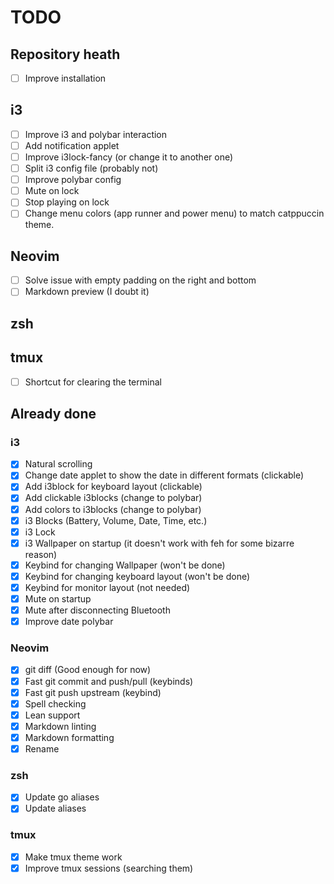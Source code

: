 # TODO

## Repository heath

- [ ] Improve installation

## i3

- [ ] Improve i3 and polybar interaction
- [ ] Add notification applet
- [ ] Improve i3lock-fancy (or change it to another one)
- [ ] Split i3 config file (probably not)
- [ ] Improve polybar config
- [ ] Mute on lock
- [ ] Stop playing on lock
- [ ] Change menu colors (app runner and power menu) to match catppuccin theme.

## Neovim

- [ ] Solve issue with empty padding on the right and bottom
- [ ] Markdown preview (I doubt it)

## zsh

## tmux

- [ ] Shortcut for clearing the terminal

## Already done

### i3

- [x] Natural scrolling
- [x] Change date applet to show the date in different formats (clickable)
- [x] Add i3block for keyboard layout (clickable)
- [x] Add clickable i3blocks (change to polybar)
- [x] Add colors to i3blocks (change to polybar)
- [x] i3 Blocks (Battery, Volume, Date, Time, etc.)
- [x] i3 Lock
- [x] i3 Wallpaper on startup (it doesn't work with feh for some bizarre reason)
- [x] Keybind for changing Wallpaper (won't be done)
- [x] Keybind for changing keyboard layout (won't be done)
- [x] Keybind for monitor layout (not needed)
- [x] Mute on startup
- [x] Mute after disconnecting Bluetooth
- [x] Improve date polybar

### Neovim

- [x] git diff (Good enough for now)
- [x] Fast git commit and push/pull (keybinds)
- [x] Fast git push upstream (keybind)
- [x] Spell checking
- [x] Lean support
- [x] Markdown linting
- [x] Markdown formatting
- [x] Rename

### zsh

- [x] Update go aliases
- [x] Update aliases

### tmux

- [x] Make tmux theme work
- [x] Improve tmux sessions (searching them)
